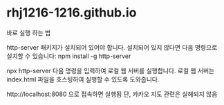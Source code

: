 # rhj1216-1216.github.io

바로 실행 하는 법 

http-server 패키지가 설치되어 있어야 합니다. 설치되어 있지 않다면 다음 명령으로 설치할 수 있습니다:
npm install -g http-server


npx http-server
다음 명령을 입력하여 로컬 웹 서버를 실행합니다. 로컬 웹 서버는 index.html 파일을 호스팅하여 실행할 수 있도록 도와줍니다.

http://localhost:8080
으로 접속하면 실행됨 단, 카카오 지도 관련은 실해되지 않음
